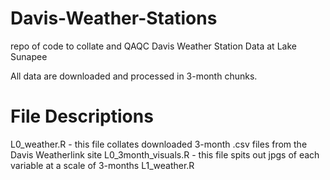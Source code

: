 # Davis-Weather-Stations

repo of code to collate and QAQC Davis Weather Station Data at Lake Sunapee

All data are downloaded and processed in 3-month chunks.

# File Descriptions

L0_weather.R - this file collates downloaded 3-month .csv files from the Davis Weatherlink site
L0_3month_visuals.R - this file spits out jpgs of each variable at a scale of 3-months
L1_weather.R
